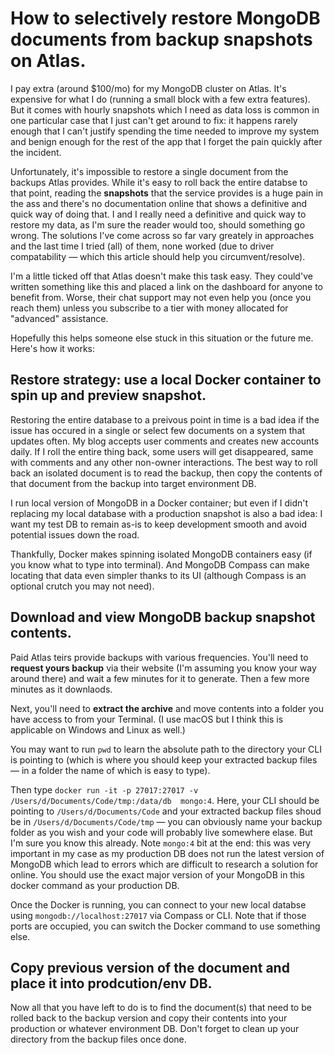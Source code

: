 # How to selectively restore MongoDB documents from backup snapshots on Atlas.

I pay extra (around $100/mo) for my MongoDB cluster on Atlas. It's expensive for what I do (running a small block with a few extra features). But it comes with hourly snapshots which I need as data loss is common in one particular case that I just can't get around to fix: it happens rarely enough that I can't justify spending the time needed to improve my system and benign enough for the rest of the app that I forget the pain quickly after the incident.

Unfortunately, it's impossible to restore a single document from the backups Atlas provides. While it's easy to roll back the entire databse to that point, reading the **snapshots** that the service provides is a huge pain in the ass and there's no documentation online that shows a definitive and quick way of doing that. I and I really need a definitive and quick way to restore my data, as I'm sure the reader would too, should something go wrong. The solutions I've come across so far vary greately in approaches and the last time I tried (all) of them, none worked (due to driver compatability — which this article should help you circumvent/resolve).

I'm a little ticked off that Atlas doesn't make this task easy. They could've written something like this and placed a link on the dashboard for anyone to benefit from. Worse, their chat support may not even help you (once you reach them) unless you subscribe to a tier with money allocated for "advanced" assistance.

Hopefully this helps someone else stuck in this situation or the future me. Here's how it works:

## Restore strategy: use a local Docker container to spin up and preview snapshot.

Restoring the entire database to a preivous point in time is a bad idea if the issue has occured in a single or select few documents on a system that updates often. My blog accepts user comments and creates new accounts daily. If I roll the entire thing back, some users will get disappeared, same with comments and any other non-owner interactions. The best way to roll back an isolated document is to read the backup, then copy the contents of that document from the backup into target environment DB.

I run local version of MongoDB in a Docker container; but even if I didn't replacing my local database with a production snapshot is also a bad idea: I want my test DB to remain as-is to keep development smooth and avoid potential issues down the road.

Thankfully, Docker makes spinning isolated MongoDB containers easy (if you know what to type into terminal). And MongoDB Compass can make locating that data even simpler thanks to its UI (although Compass is an optional crutch you may not need).

## Download and view MongoDB backup snapshot contents.

Paid Atlas teirs provide backups with various frequencies. You'll need to **request yours backup** via their website (I'm assuming you know your way around there) and wait a few minutes for it to generate. Then a few more minutes as it downlaods.

Next, you'll need to **extract the archive** and move contents into a folder you have access to from your Terminal. (I use macOS but I think this is applicable on Windows and Linux as well.)

You may want to run `pwd` to learn the absolute path to the directory your CLI is pointing to (which is where you should keep your extracted backup files — in a folder the name of which is easy to type).

Then type `docker run -it -p 27017:27017 -v /Users/d/Documents/Code/tmp:/data/db  mongo:4`. Here, your CLI should be pointing to `/Users/d/Documents/Code` and your extracted backup files shoud be in `/Users/d/Documents/Code/tmp` — you can obviously name your backup folder as you wish and your code will probably live somewhere elase. But I'm sure you know this already. Note `mongo:4` bit at the end: this was very important in my case as my production DB does not run the latest version of MongoDB which lead to errors which are difficult to research a solution for online. You should use the exact major version of your MongoDB in this docker command as your production DB.

Once the Docker is running, you can connect to your new local databse using `mongodb://localhost:27017` via Compass or CLI. Note that if those ports are occupied, you can switch the Docker command to use something else.

## Copy previous version of the document and place it into prodcution/env DB.

Now all that you have left to do is to find the document(s) that need to be rolled back to the backup version and copy their contents into your production or whatever environment DB. Don't forget to clean up your directory from the backup files once done.
